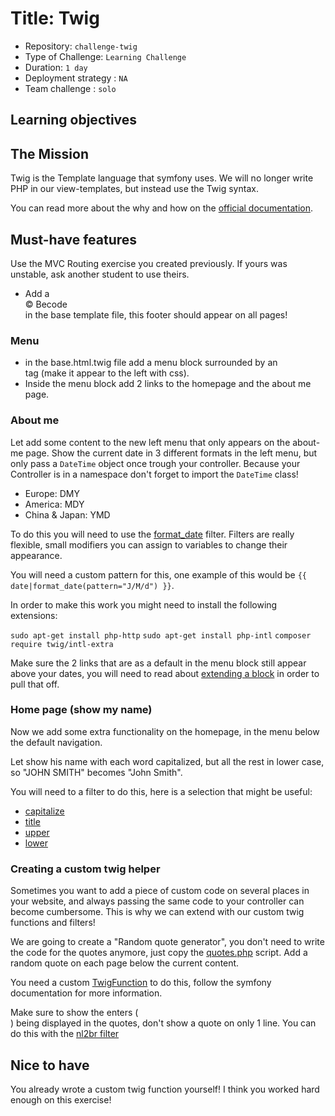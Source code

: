 # Title: Twig

- Repository: `challenge-twig`
- Type of Challenge: `Learning Challenge`
- Duration: `1 day`
- Deployment strategy : `NA`
- Team challenge : `solo`

## Learning objectives

## The Mission
Twig is the Template language that symfony uses. We will no longer write PHP in our view-templates, but instead use the Twig syntax.

You can read more about the why and how on the [official documentation](https://twig.symfony.com/).

## Must-have features
Use the MVC Routing exercise you created previously. If yours was unstable, ask another student to use theirs. 

- Add a <footer>&copy; Becode</footer> in the base template file, this footer should appear on all pages!

### Menu
- in the base.html.twig file add a menu block surrounded by an <aside> tag (make it appear to the left with css).
- Inside the menu block add 2 links to the homepage and the about me page.

### About me
Let add some content to the new left menu that only appears on the about-me page.
Show the current date in 3 different formats in the left menu, but only pass a `DateTime` object once trough your controller.
Because your Controller is in a namespace don't forget to import the `DateTime` class!

- Europe: DMY
- America: MDY
- China & Japan: YMD

To do this you will need to use the [format_date](https://twig.symfony.com/doc/3.x/filters/format_date.html) filter.
Filters are really flexible, small modifiers you can assign to variables to change their appearance.

You will need a custom pattern for this, one example of this would be `{{ date|format_date(pattern="J/M/d") }}`.

In order to make this work you might need to install the following extensions:

`sudo apt-get install php-http`
`sudo apt-get install php-intl`
`composer require twig/intl-extra`

Make sure the 2 links that are as a default in the menu block still appear above your dates, you will need to read about
[extending a block](https://twig.symfony.com/doc/3.x/tags/extends.html#child-template) in order to pull that off.

### Home page (show my name)
Now we add some extra functionality on the homepage, in the menu below the default navigation.

Let show his name with each word capitalized, but all the rest in lower case, so "JOHN SMITH" becomes "John Smith".

You will need to a filter to do this, here is a selection that might be useful:

- [capitalize](https://twig.symfony.com/doc/3.x/filters/capitalize.html)
- [title](https://twig.symfony.com/doc/3.x/filters/title.html)
- [upper](https://twig.symfony.com/doc/3.x/filters/upper.html)
- [lower](https://twig.symfony.com/doc/3.x/filters/lower.html)

### Creating a custom twig helper
Sometimes you want to add a piece of custom code on several places in your website, and always passing the same code to your controller can become cumbersome. 
This is why we can extend with our custom twig functions and filters!

We are going to create a "Random quote generator", you don't need to write the code for the quotes anymore, just copy the [quotes.php](quotes.php) script. Add a random quote on each page below the current content.

You need a custom [TwigFunction](https://symfony.com/doc/current/templating/twig_extension.html) to do this, follow the symfony documentation for more information.

Make sure to show the enters (<br>) being displayed in the quotes, don't show a quote on only 1 line.
You can do this with the [nl2br filter](https://twig.symfony.com/doc/3.x/filters/nl2br.html)

## Nice to have
You already wrote a custom twig function yourself! I think you worked hard enough on this exercise!